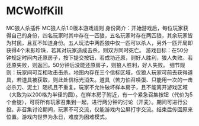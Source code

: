 # MCWolfKill
MC狼人杀插件
MC狼人杀1.0版本游戏规则
身份简介：开始游戏后，每位玩家获得自己的身份，四名玩家时其中存在一匹狼，五名玩家时存在两匹狼，其余玩家皆为村民，且互不知道身份。五人玩法中两匹狼中仅一匹可以杀人，另外一匹开局即获得4个末影珍珠，若其对玩家造成击杀，则双方同时死亡。
游戏目标：在50分钟规定时间内还原房子，按下提交按钮，若成功还原，则好人胜利，狼人失败。若还原失败，则返回。50分钟后没能还原房子，则狼人胜利，好人失败。
细节规则：玩家间可互相攻击击杀。地图内存在三个信标区域，仅狼人玩家可前去获得道具，若道具被获取，则此处信标光消失。道具（苦力怕召唤蛋、只能用一次的一击必杀刀、泥土）随机且不重复。玩家不允许破坏样本房子，且不能离开游戏区域（大致为以200格为半径的圆）。在样本房子附近，有一个紧急召集按钮（代价为5个金锭），可将所有玩家召集到一起，进行两分钟的讨论（开麦）。期间可进行公投。非召集讨论期间，玩家不可交流，仅能游戏内公屏打字交流。结束后传回原来位置。游戏内世界为永日，难度为困难模式。
